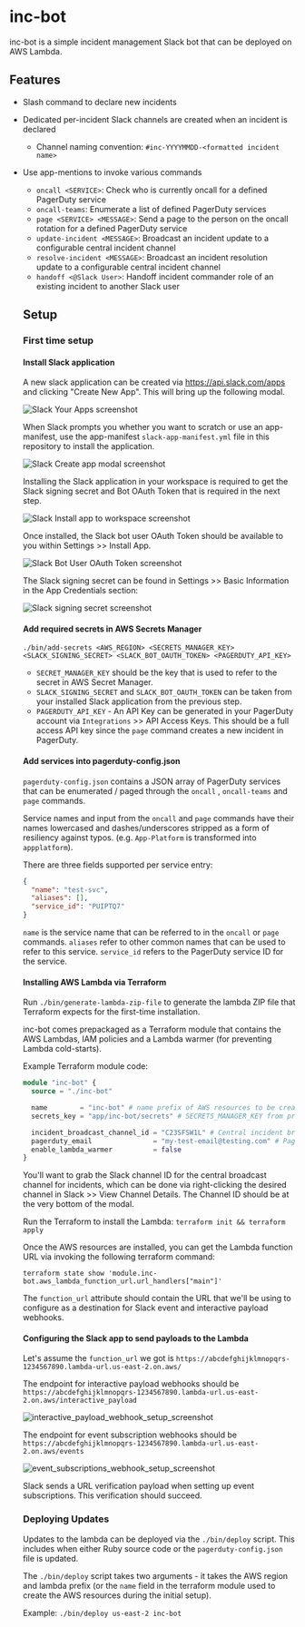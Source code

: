 # inc-bot

inc-bot is a simple incident management Slack bot that can be deployed on AWS Lambda.

## Features

- Slash command to declare new incidents
- Dedicated per-incident Slack channels are created when an incident is declared
  - Channel naming convention: `#inc-YYYYMMDD-<formatted incident name>`
- Use app-mentions to invoke various commands
  - `oncall <SERVICE>`: Check who is currently oncall for a defined PagerDuty service
  - `oncall-teams`: Enumerate a list of defined PagerDuty services
  - `page <SERVICE> <MESSAGE>`: Send a page to the person on the oncall rotation for a defined PagerDuty service
  - `update-incident <MESSAGE>`: Broadcast an incident update to a configurable central incident channel
  - `resolve-incident <MESSAGE>`: Broadcast an incident resolution update to a configurable central incident channel
  - `handoff <@Slack User>`: Handoff incident commander role of an existing incident to another Slack user

  ## Setup

  ### First time setup

  #### Install Slack application

  A new slack application can be created via https://api.slack.com/apps and clicking "Create New App". This will bring up the following modal.

  ![Slack Your Apps screenshot](docs/slack-your-apps.png)

  When Slack prompts you whether you want to scratch or use an app-manifest, use the app-manifest `slack-app-manifest.yml` file in this repository to install the application.

  ![Slack Create app modal screenshot](docs/slack-create-app-modal.png)

  Installing the Slack application in your workspace is required to get the Slack signing secret and Bot OAuth Token that is required in the next step.

  ![Slack Install app to workspace screenshot](docs/slack-install-app-to-workspace.png)

  Once installed, the Slack bot user OAuth Token should be available to you within Settings >> Install App.

  ![Slack Bot User OAuth Token screenshot](docs/slack-bot-user-oauth-token.png)

  The Slack signing secret can be found in Settings >> Basic Information in the App Credentials section:

  ![Slack signing secret screenshot](docs/slack-signing-secret.png)

  #### Add required secrets in AWS Secrets Manager

  ```
  ./bin/add-secrets <AWS_REGION> <SECRETS_MANAGER_KEY> <SLACK_SIGNING_SECRET> <SLACK_BOT_OAUTH_TOKEN> <PAGERDUTY_API_KEY>
  ```

  - `SECRET_MANAGER_KEY` should be the key that is used to refer to the secret in AWS Secret Manager.
  - `SLACK_SIGNING_SECRET` and `SLACK_BOT_OAUTH_TOKEN` can be taken from your installed Slack application from the previous step.
  - `PAGERDUTY_API_KEY` - An API Key can be generated in your PagerDuty account via `Integrations` >> API Access Keys. This should be a full access API key since the `page` command creates a new incident in PagerDuty.

  #### Add services into pagerduty-config.json

  `pagerduty-config.json` contains a JSON array of PagerDuty services that can be enumerated / paged through the `oncall` , `oncall-teams` and `page` commands.

  Service names and input from the `oncall` and `page` commands have their names lowercased and dashes/underscores stripped as a form of resiliency against typos. (e.g. `App-Platform` is transformed into `appplatform`).

  There are three fields supported per service entry:

  ```json
  {
    "name": "test-svc",
    "aliases": [],
    "service_id": "PUIPTQ7"
  }
  ```

  `name` is the service name that can be referred to in the `oncall` or `page` commands.
  `aliases` refer to other common names that can be used to refer to this service.
  `service_id` refers to the PagerDuty service ID for the service.

  #### Installing AWS Lambda via Terraform

  Run `./bin/generate-lambda-zip-file` to generate the lambda ZIP file that Terraform expects for the first-time installation.

  inc-bot comes prepackaged as a Terraform module that contains the AWS Lambdas, IAM policies and a Lambda warmer (for preventing Lambda cold-starts).

  Example Terraform module code:
  ```terraform
  module "inc-bot" {
    source = "./inc-bot"

    name        = "inc-bot" # name prefix of AWS resources to be created
    secrets_key = "app/inc-bot/secrets" # SECRETS_MANAGER_KEY from previous step

    incident_broadcast_channel_id = "C23SFSW1L" # Central incident broadcast channel ID
    pagerduty_email               = "my-test-email@testing.com" # PagerDuty email that newly created incidents from `page` command should originate from
    enable_lambda_warmer          = false
  }
  ```

  You'll want to grab the Slack channel ID for the central broadcast channel for incidents, which can be done via right-clicking the desired channel in Slack >> View Channel Details. The Channel ID should be at the very bottom of the modal.

  Run the Terraform to install the Lambda: `terraform init && terraform apply`

  Once the AWS resources are installed, you can get the Lambda function URL via invoking the following terraform command:

  ```
  terraform state show 'module.inc-bot.aws_lambda_function_url.url_handlers["main"]'
  ```

  The `function_url` attribute should contain the URL that we'll be using to configure as a destination for Slack event and interactive payload webhooks.

  #### Configuring the Slack app to send payloads to the Lambda

  Let's assume the `function_url` we got is `https://abcdefghijklmnopqrs-1234567890.lambda-url.us-east-2.on.aws/`

  The endpoint for interactive payload webhooks should be `https://abcdefghijklmnopqrs-1234567890.lambda-url.us-east-2.on.aws/interactive_payload`

  ![interactive_payload_webhook_setup_screenshot](docs/slack-app-interactive-payload-config.png)

  The endpoint for event subscription webhooks should be `https://abcdefghijklmnopqrs-1234567890.lambda-url.us-east-2.on.aws/events`

  ![event_subscriptions_webhook_setup_screenshot](docs/slack-app-event-subscriptions-config.png)

  Slack sends a URL verification payload when setting up event subscriptions. This verification should succeed.

  ### Deploying Updates

  Updates to the lambda can be deployed via the `./bin/deploy` script. This includes when either Ruby source code or the `pagerduty-config.json` file is updated.

  The `./bin/deploy` script takes two arguments - it takes the AWS region and lambda prefix (or the `name` field in the terraform module used to create the AWS resources during the initial setup).

  Example: `./bin/deploy us-east-2 inc-bot`
